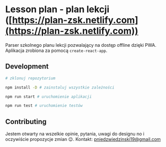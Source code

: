 # Lesson plan - plan lekcji ([https://plan-zsk.netlify.com](https://plan-zsk.netlify.com))

Parser szkolnego planu lekcji pozwalający na dostęp offline dzięki PWA. Aplikacja zrobiona za pomocą `create-react-app`.

## Development

```bash
# zklonuj repozytorium

npm install -D # zainstaluj wszystkie zależności

npm run start # uruchomienie aplikacji

npm run test # uruchomienie testów
```

## Contributing

Jestem otwarty na wszelkie opinie, pytania, uwagi do designu no i oczywiście propozycje zmian :wink:.
Kontakt: pniedzwiedzinski19@gmail.com
